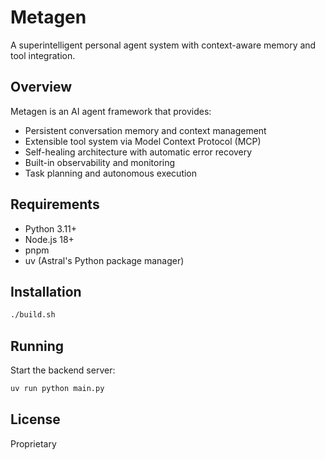 # Metagen

A superintelligent personal agent system with context-aware memory and tool integration.

## Overview

Metagen is an AI agent framework that provides:
- Persistent conversation memory and context management
- Extensible tool system via Model Context Protocol (MCP)
- Self-healing architecture with automatic error recovery
- Built-in observability and monitoring
- Task planning and autonomous execution

## Requirements

- Python 3.11+
- Node.js 18+
- pnpm
- uv (Astral's Python package manager)

## Installation

```bash
./build.sh
```

## Running

Start the backend server:
```bash
uv run python main.py
```

## License

Proprietary